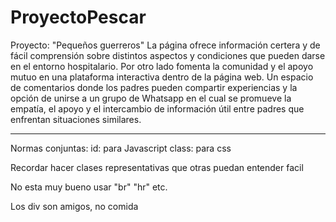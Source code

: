 # ProyectoPescar
Proyecto: "Pequeños guerreros"
 La página ofrece información certera y de fácil comprensión sobre distintos aspectos y condiciones que pueden darse en el entorno hospitalario. Por otro lado fomenta la comunidad y el apoyo mutuo en una plataforma interactiva dentro de la página web. Un espacio de comentarios donde los padres pueden compartir experiencias y la opción de unirse a un grupo de Whatsapp en el cual se promueve la empatía, el apoyo y el intercambio de información útil entre padres que enfrentan situaciones similares.

------------------------------------------------------------------------------------------------

Normas conjuntas:
id: para Javascript
class: para css

Recordar hacer clases representativas que otras puedan entender facil

No esta muy bueno usar "br" "hr" etc.

Los div son amigos, no comida
